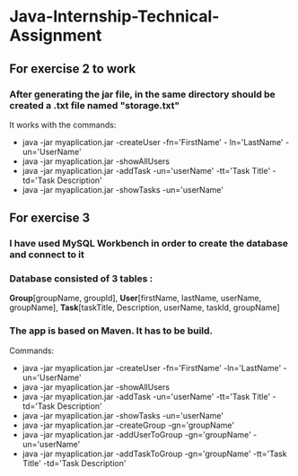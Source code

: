 # Java-Internship-Technical-Assignment

## For exercise 2 to work
### After generating the jar file, in the same directory should be created a .txt file named "storage.txt"

It works with the commands:

- java -jar myaplication.jar -createUser -fn='FirstName' - ln='LastName' -un='UserName'
- java -jar myaplication.jar -showAllUsers
- java -jar myaplication.jar -addTask -un='userName' -tt='Task Title' -td='Task Description'
- java -jar myaplication.jar -showTasks -un='userName'

## For exercise 3
### I have used MySQL Workbench in order to create the database and connect to it

### Database consisted of 3 tables : 
**Group**[groupName, groupId], 
**User**[firstName, lastName, userName, groupName], 
**Task**[taskTitle, Description, userName, taskId, groupName]

### The app is based on Maven. It has to be build.

Commands:

- java -jar myaplication.jar -createUser -fn='FirstName' -ln='LastName' -un='UserName'
- java -jar myaplication.jar -showAllUsers
- java -jar myaplication.jar -addTask -un='userName' -tt='Task Title' -td='Task Description'
- java -jar myaplication.jar -showTasks -un='userName'
- java -jar myaplication.jar -createGroup -gn='groupName'
- java -jar myaplication.jar -addUserToGroup -gn='groupName' -un='userName'
- java -jar myaplication.jar -addTaskToGroup -gn='groupName' -tt='Task Title' -td='Task Description'
